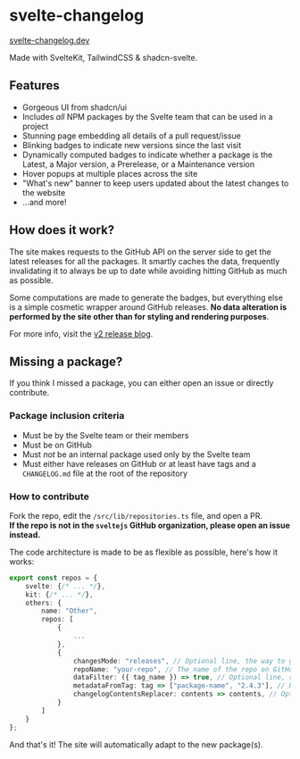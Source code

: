 # svelte-changelog

[svelte-changelog.dev](https://svelte-changelog.dev)

Made with SvelteKit, TailwindCSS & shadcn-svelte.

## Features

- Gorgeous UI from shadcn/ui
- Includes _all_ NPM packages by the Svelte team that can be used in a project
- Stunning page embedding all details of a pull request/issue
- Blinking badges to indicate new versions since the last visit
- Dynamically computed badges to indicate whether a package is the Latest, a Major version, a Prerelease, or a Maintenance version
- Hover popups at multiple places across the site
- "What's new" banner to keep users updated about the latest changes to the website
- ...and more!

## How does it work?

The site makes requests to the GitHub API on the server side to get the latest releases for all the packages.
It smartly caches the data, frequently invalidating it to always be up to date while avoiding hitting GitHub as
much as possible.

Some computations are made to generate the badges, but everything else is a simple cosmetic
wrapper around GitHub releases.
**No data alteration is performed by the site other than for styling and rendering purposes**.

For more info, visit the [v2 release blog](https://svelte-changelog.dev/blog/v2).

## Missing a package?

If you think I missed a package, you can either open an issue or directly contribute.

### Package inclusion criteria

- Must be by the Svelte team or their members
- Must be on GitHub
- Must _not_ be an internal package used only by the Svelte team
- Must either have releases on GitHub or at least have tags and a `CHANGELOG.md` file at the root of the repository

### How to contribute

Fork the repo, edit the `/src/lib/repositories.ts` file, and open a PR.  
**If the repo is not in the `sveltejs` GitHub organization, please open an issue instead.**

The code architecture is made to be as flexible as possible, here's how it works:

```typescript
export const repos = {
    svelte: {/* ... */},
    kit: {/* ... */},
    others: {
        name: "Other",
        repos: [
            {
                ...
            },
            {
                changesMode: "releases", // Optional line, the way to get the changes; either "releases" or "changelog", defaults to "releases"
                repoName: "your-repo", // The name of the repo on GitHub, as it appears in the URL: https://github.com/sveltejs/your-repo
                dataFilter: ({ tag_name }) => true, // Optional line, return false to exclude a version from its tag name
                metadataFromTag: tag => ["package-name", "2.4.3"], // Return the package name and version from the tag name; the version must be a valid semver without any leading "v"
                changelogContentsReplacer: contents => contents, // Optional line, replace the contents of the changelog file before parsing it; only used if `changesMode` is "changelog"
            }
        ]
    }
};
```

And that's it! The site will automatically adapt to the new package(s).
